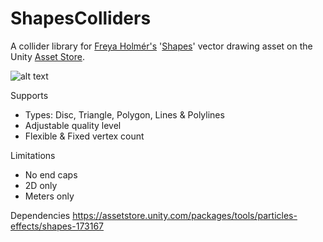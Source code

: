 # ShapesColliders
A collider library for [Freya Holmér's](https://twitter.com/FreyaHolmer) '[Shapes](https://acegikmo.com/shapes/)' vector drawing asset on the Unity [Asset Store](https://assetstore.unity.com/packages/tools/particles-effects/shapes-173167).

![alt text](https://github.com/smundell/ShapesColliders/blob/master/Colliders.PNG)

Supports
* Types: Disc, Triangle, Polygon, Lines & Polylines
* Adjustable quality level
* Flexible & Fixed vertex count

Limitations
* No end caps
* 2D only
* Meters only

Dependencies
https://assetstore.unity.com/packages/tools/particles-effects/shapes-173167
